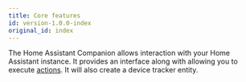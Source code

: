 ```yaml
---
title: Core features
id: version-1.0.0-index
original_id: index
---
```


The Home Assistant Companion allows interaction with your Home Assistant instance. It provides an interface along with allowing you to execute [actions](actions.md). It will also create a device tracker entity.

